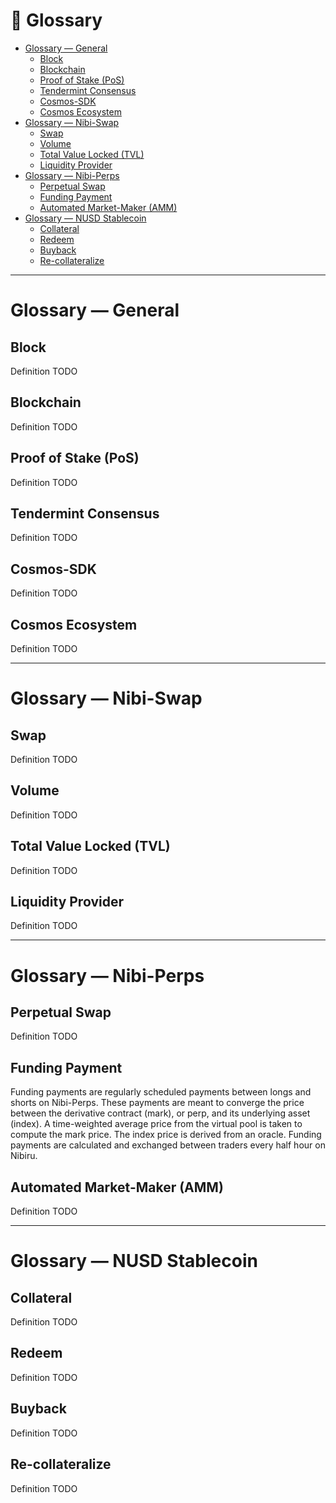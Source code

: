 # 📘 Glossary                     <!-- omit in toc -->

<!-- The `GLOSSARY.md` format is a list of `h2` headings, along with a description paragraph: -->
- [Glossary — General](#glossary--general)
  - [Block](#block)
  - [Blockchain](#blockchain)
  - [Proof of Stake (PoS)](#proof-of-stake-pos)
  - [Tendermint Consensus](#tendermint-consensus)
  - [Cosmos-SDK](#cosmos-sdk)
  - [Cosmos Ecosystem](#cosmos-ecosystem)
- [Glossary — Nibi-Swap](#glossary--nibi-swap)
  - [Swap](#swap)
  - [Volume](#volume)
  - [Total Value Locked (TVL)](#total-value-locked-tvl)
  - [Liquidity Provider](#liquidity-provider)
- [Glossary — Nibi-Perps](#glossary--nibi-perps)
  - [Perpetual Swap](#perpetual-swap)
  - [Funding Payment](#funding-payment)
  - [Automated Market-Maker (AMM)](#automated-market-maker-amm)
- [Glossary — NUSD Stablecoin](#glossary--nusd-stablecoin)
  - [Collateral](#collateral)
  - [Redeem](#redeem)
  - [Buyback](#buyback)
  - [Re-collateralize](#re-collateralize)

---

# Glossary — General

## Block
Definition TODO

## Blockchain
Definition TODO

## Proof of Stake (PoS)
Definition TODO

## Tendermint Consensus
Definition TODO

## Cosmos-SDK
Definition TODO

## Cosmos Ecosystem
Definition TODO

---

# Glossary — Nibi-Swap

## Swap
Definition TODO

## Volume
Definition TODO

## Total Value Locked (TVL)
Definition TODO

## Liquidity Provider
Definition TODO

---

# Glossary — Nibi-Perps

## Perpetual Swap
Definition TODO

## Funding Payment
Funding payments are regularly scheduled payments between longs and shorts on Nibi-Perps. These payments are meant to converge the price between the derivative contract (mark), or perp, and its underlying asset (index). A time-weighted average price from the virtual pool is taken to compute the mark price. The index price is derived from an oracle. Funding payments are calculated and exchanged between traders every half hour on Nibiru.

## Automated Market-Maker (AMM) 
Definition TODO

---

# Glossary — NUSD Stablecoin  

## Collateral
Definition TODO

## Redeem 
Definition TODO

## Buyback
Definition TODO

## Re-collateralize
Definition TODO